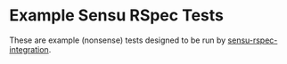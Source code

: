 # Example Sensu RSpec Tests

These are example (nonsense) tests designed to be run by [sensu-rspec-integration](https://github.com/bsnape/sensu-rspec-integration).
